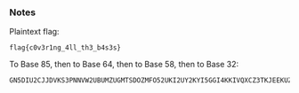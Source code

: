 ### Notes

Plaintext flag:

```
flag{c0v3r1ng_4ll_th3_b4s3s}
```

To Base 85, then to Base 64, then to Base 58, then to Base 32:

```
GN5DIU2CJJDVKS3PNNVW2UBUMZUGMTSDOZMFO52UKI2UY2KYI5GGI4KKIVQXCZ3TKJEEKUZSM5DWKZDRI5RG6TSFIRBDS4SDGM3TEZTQPA======
```
